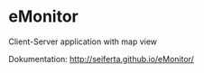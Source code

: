 # eMonitor
Client-Server application with map view

Dokumentation: http://seiferta.github.io/eMonitor/
